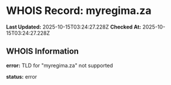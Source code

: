 # WHOIS Record: myregima.za

**Last Updated:** 2025-10-15T03:24:27.228Z
**Checked At:** 2025-10-15T03:24:27.228Z

## WHOIS Information

**error:** TLD for "myregima.za" not supported

**status:** error


